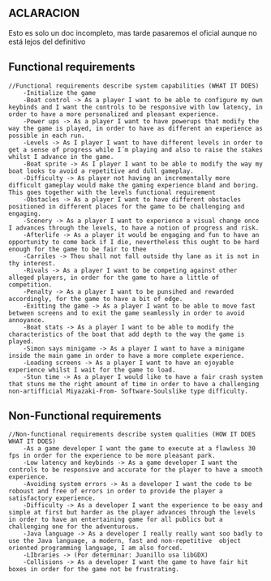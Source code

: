 ## ACLARACION
  Esto es solo un doc incompleto, mas tarde pasaremos el oficial aunque no está lejos del definitivo

## Functional requirements
	//Functional requirements describe system capabilities (WHAT IT DOES)
		-Initialize the game
		-Boat control -> As a player I want to be able to configure my own keybinds and I want the controls to be responsive with low latency, in order to have a more personalized and pleasant experience.
		-Power ups -> As a player I want to have powerups that modify the way the game is played, in order to have as different an experience as possible in each run.
		-Levels -> As I player I want to have different levels in order to get a sense of progress while I´m playing and also to raise the stakes whilst I advance in the game.
		-Boat sprite -> As I player I want to be able to modify the way my boat looks to avoid a repetitive and dull gameplay.
		-Difficulty -> As player not having an incrementally more difficult gameplay would make the gaming experience bland and boring. This goes together with the levels functional requirement
		-Obstacles -> As a player I want to have different obstacles positioned in different places for the game to be challenging and engaging.
		-Scenery -> As a player I want to experience a visual change once I advances through the levels, to have a notion of progress and risk.
		-Afterlife -> As a player it would be engaging and fun to have an opportunity to come back if I die, nevertheless this ought to be hard enough for the game to be fair to thee
		-Carriles -> Thou shall not fall outside thy lane as it is not in thy interest.
		-Rivals -> As a player I want to be competing against other alleged players, in order for the game to have a little of competition.
		-Penalty -> As a player I want to be punsihed and rewarded accordingly, for the game to have a bit of edge.
		-Exitting the game -> As a player I want to be able to move fast between screens and to exit the game seamlessly in order to avoid annoyance.
		-Boat stats -> As a player I want to be able to modify the characteristics of the boat that add depth to the way the game is played.
		-Simon says minigame -> As a player I want to have a minigame inside the main game in order to have a more complete experience.
		-Loading screens -> As a player I want to have an ejoyable experience whilst I wait for the game to load.
  		-Stun time -> As a player I would like to have a fair crash system that stuns me the right amount of time in order to have a challenging non-artifficial Miyazaki-From-	Software-Soulslike type difficulty.
## Non-Functional requirements
	//Non-functional requirements describe system qualities (HOW IT DOES WHAT IT DOES)
		-As a game developer I want the game to execute at a flawless 30 fps in order for the experience to be more pleasant park.
		-Low latency and keybinds -> As a game developer I want the controls to be responsive and accurate for the player to have a smooth experience.
		-Avoiding system errors -> As a developer I want the code to be roboust and free of errors in order to provide the player a satisfactory experience.
		-Difficulty -> As a developer I want the experience to be easy and simple at first but harder as the player advances through the levels in order to have an entertaining game for all publics but a challenging one for the adventurous.
		-Java language -> As a developer I really really want soo badly to use the Java language, a modern, fast and non-repetitive  object oriented programming language, I am also forced.
		-LIbraries -> (Por determinar: Juanillo usa libGDX)
 		-Collisions -> As a developer I want the game to have fair hit boxes in order for the game not be frustrating.
		
  		
